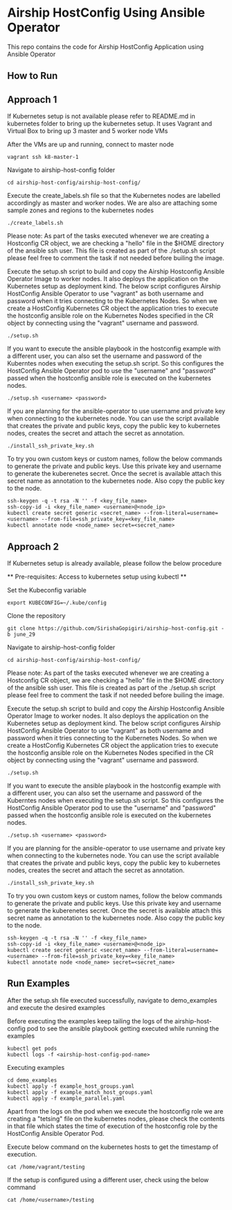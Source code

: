 # Airship HostConfig Using Ansible Operator
This repo contains the code for Airship HostConfig Application using Ansible Operator

## How to Run

## Approach 1
If Kubernetes setup is not available please refer to README.md in kubernetes folder to bring up the kubernetes setup. It uses Vagrant and Virtual Box to bring up 3 master and 5 worker node VMs

After the VMs are up and running, connect to master node

```
vagrant ssh k8-master-1
```

Navigate to airship-host-config folder

```
cd airship-host-config/airship-host-config/
```

Execute the create_labels.sh file so that the Kubernetes nodes are labelled accordingly as master and worker nodes. We are also are attaching some sample zones and regions to the kubernetes nodes

```
./create_labels.sh
```

Please note: As part of the tasks executed whenever we are creating a Hostconfig CR object, we are checking a "hello" file in the $HOME directory of the ansible ssh user. This file is created as part of the ./setup.sh script please feel free to comment the task if not needed before builing the image.

Execute the setup.sh script to build and copy the Airship Hostconfig Ansible Operator Image to worker nodes. It also deploys the application on the Kubernetes setup as deployment kind. The below script configures Airship HostConfig Ansible Operator to use "vagrant" as both username and password when it tries connecting to the Kubernetes Nodes. So when we create a HostConfig Kubernetes CR object the application tries to execute the hostconfig ansible role on the Kubernetes Nodes specified in the CR object by connecting using the "vagrant" username and password.

```
./setup.sh
```

If you want to execute the ansible playbook in the hostconfig example with a different user, you can also set the username and password of the Kuberntes nodes when executing the setup.sh script. So this configures the HostConfig Ansible Operator pod to use the "username" and "password" passed when the hostconfig ansible role is executed on the kubernetes nodes.

```
./setup.sh <username> <password>
```

If you are planning for the ansible-operator to use username and private key when connecting to the kubernetes node. You can use the script available that creates the private and public keys, copy the public key to kubernetes nodes, creates the secret and attach the secret as annotation. 
```
./install_ssh_private_key.sh
```

To try you own custom keys or custom names, follow the below commands to generate the private and public keys. Use this private key and username to generate the kuberenetes secret. Once the secret is available attach this secret name as annotation to the kubernetes node. Also copy the public key to the node.
```
ssh-keygen -q -t rsa -N '' -f <key_file_name>
ssh-copy-id -i <key_file_name> <username>@<node_ip>
kubectl create secret generic <secret_name> --from-literal=username=<username> --from-file=ssh_private_key=<key_file_name>
kubectl annotate node <node_name> secret=<secret_name>
```

## Approach 2
If Kubernetes setup is already available, please follow the below procedure

 ** Pre-requisites: Access to kubernetes setup using kubectl **

Set the Kubeconfig variable
```
export KUBECONFIG=~/.kube/config
```

Clone the repository

```
git clone https://github.com/SirishaGopigiri/airship-host-config.git -b june_29
```

Navigate to airship-host-config folder

```
cd airship-host-config/airship-host-config/
```

Please note: As part of the tasks executed whenever we are creating a Hostconfig CR object, we are checking a "hello" file in the $HOME directory of the ansible ssh user. This file is created as part of the ./setup.sh script please feel free to comment the task if not needed before builing the image.

Execute the setup.sh script to build and copy the Airship Hostconfig Ansible Operator Image to worker nodes. It also deploys the application on the Kubernetes setup as deployment kind. The below script configures Airship HostConfig Ansible Operator to use "vagrant" as both username and password when it tries connecting to the Kubernetes Nodes. So when we create a HostConfig Kubernetes CR object the application tries to execute the hostconfig ansible role on the Kubernetes Nodes specified in the CR object by connecting using the "vagrant" username and password.

```
./setup.sh
```

If you want to execute the ansible playbook in the hostconfig example with a different user, you can also set the username and password of the Kuberntes nodes when executing the setup.sh script. So this configures the HostConfig Ansible Operator pod to use the "username" and "password" passed when the hostconfig ansible role is executed on the kubernetes nodes.

```
./setup.sh <username> <password>
```

If you are planning for the ansible-operator to use username and private key when connecting to the kubernetes node. You can use the script available that creates the private and public keys, copy the public key to kubernetes nodes, creates the secret and attach the secret as annotation.
```
./install_ssh_private_key.sh
```

To try you own custom keys or custom names, follow the below commands to generate the private and public keys. Use this private key and username to generate the kuberenetes secret. Once the secret is available attach this secret name as annotation to the kubernetes node. Also copy the public key to the node.
```
ssh-keygen -q -t rsa -N '' -f <key_file_name>
ssh-copy-id -i <key_file_name> <username>@<node_ip>
kubectl create secret generic <secret_name> --from-literal=username=<username> --from-file=ssh_private_key=<key_file_name>
kubectl annotate node <node_name> secret=<secret_name>
```


## Run Examples 

After the setup.sh file executed successfully, navigate to demo_examples and execute the desired examples

Before executing the examples keep tailing the logs of the airship-host-config pod to see the ansible playbook getting executed while running the examples

```
kubectl get pods
kubectl logs -f <airship-host-config-pod-name>
```

Executing examples

```
cd demo_examples
kubectl apply -f example_host_groups.yaml
kubectl apply -f example_match_host_groups.yaml
kubectl apply -f example_parallel.yaml
``` 

Apart from the logs on the pod when we execute the hostconfig role we are creating a "tetsing" file on the kubernetes nodes, please check the contents in that file which states the time of execution of the hostconfig role by the HostConfig Ansible Operator Pod.

Execute below command on the kubernetes hosts to get the timestamp of execution.

```
cat /home/vagrant/testing
```

If the setup is configured using a different user, check using the below command

```
cat /home/<username>/testing
```
